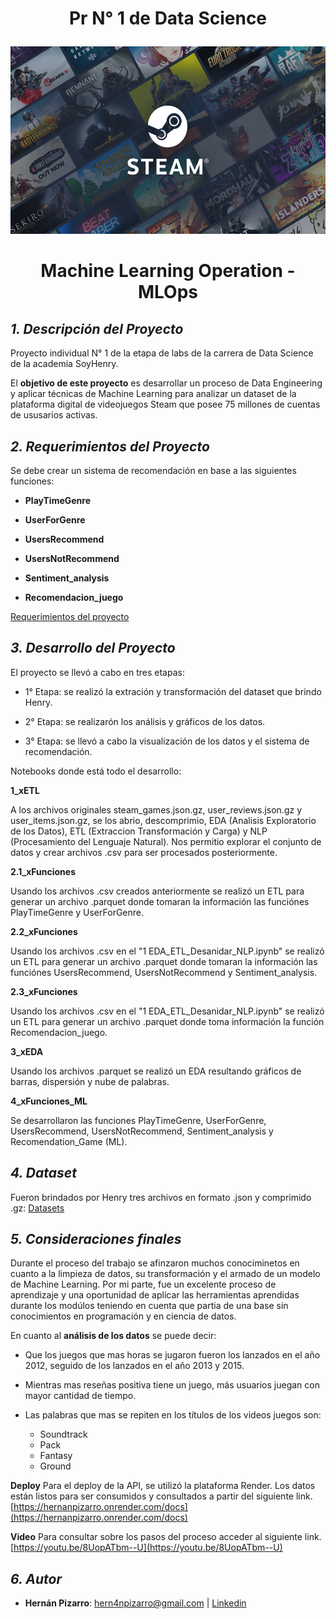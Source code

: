 #  **<p align="center"> Pr N° 1 de Data Science</p>** 

<img src="5_Imagenes\juegossteam.jpg" width="1010" height="300">

# <p align="center">Machine Learning Operation - MLOps</p>


## *1. Descripción del Proyecto*

Proyecto individual N° 1 de la etapa de labs de la carrera de Data Science de la academia SoyHenry.

El **objetivo de este proyecto** es desarrollar un proceso de Data Engineering y aplicar técnicas de Machine Learning para analizar un dataset de la plataforma digital de videojuegos Steam que posee 75 millones de cuentas de ususarios activas.

## *2. Requerimientos del Proyecto*

Se debe crear un sistema de recomendación en base a las siguientes funciones:

- **PlayTimeGenre**

- **UserForGenre**

- **UsersRecommend**

- **UsersNotRecommend**

- **Sentiment_analysis**
 
- **Recomendacion_juego**

[Requerimientos del proyecto](https://github.com/soyHenry/PI_ML_OPS/tree/PT)

## *3. Desarrollo del Proyecto*

El proyecto se llevó a cabo en tres etapas:

- 1° Etapa: se realizó la extración y transformación del dataset que brindo Henry.

- 2° Etapa: se realizarón los análisis y gráficos de los datos.

- 3° Etapa: se llevó a cabo la visualización de los datos y el sistema de recomendación.

Notebooks donde está todo el desarrollo:

**1_xETL**

A los archivos originales steam_games.json.gz, user_reviews.json.gz y user_items.json.gz, se los abrio, descomprimio, EDA (Analisis Exploratorio de los Datos), ETL (Extraccion Transformación y Carga) y NLP (Procesamiento del Lenguaje Natural). Nos permitio explorar el conjunto de datos y crear archivos .csv para ser procesados posteriormente. 

**2.1_xFunciones**

Usando los archivos .csv creados anteriormente se realizó un ETL para generar un archivo .parquet donde tomaran la información las funciónes PlayTimeGenre y UserForGenre.

**2.2_xFunciones**

Usando los archivos .csv  en el "1 EDA_ETL_Desanidar_NLP.ipynb" se realizó un ETL para generar un archivo .parquet donde tomaran la información las funciónes UsersRecommend, UsersNotRecommend y Sentiment_analysis.

**2.3_xFunciones**

Usando los archivos .csv  en el "1 EDA_ETL_Desanidar_NLP.ipynb" se realizó un ETL para generar un archivo .parquet donde toma información la función Recomendacion_juego.

**3_xEDA**

Usando los archivos .parquet se realizó un EDA resultando gráficos de barras, dispersión y nube de palabras.

**4_xFunciones_ML**

Se desarrollaron las funciones PlayTimeGenre, UserForGenre, UsersRecommend, UsersNotRecommend, Sentiment_analysis y Recomendation_Game (ML).


## *4. Dataset*

Fueron brindados por Henry tres archivos en formato .json y comprimido .gz:
[Datasets](https://drive.google.com/drive/folders/1HqBG2-sUkz_R3h1dZU5F2uAzpRn7BSpj)

## *5. Consideraciones finales*

Durante el proceso del trabajo se afinzaron muchos conociminetos en cuanto a la limpieza de datos, su transformación y el armado de un modelo de Machine Learning. Por mi parte, fue un excelente proceso de aprendizaje y una oportunidad de aplicar las herramientas aprendidas durante los modúlos teniendo en cuenta que partia de una base sin conocimientos en programación y en ciencia de datos.

En cuanto al **análisis de los datos** se puede decir: 

- Que los juegos que mas horas se jugaron fueron los lanzados en el año 2012, seguido de los lanzados en el año 2013 y 2015.

- Mientras mas reseñas positiva tiene un juego, más usuarios juegan con mayor cantidad de tiempo.

- Las palabras que mas se repiten en los títulos de los videos juegos son:

   - Soundtrack
   - Pack
   - Fantasy
   - Ground


**Deploy**
Para el deploy de la API, se utilizó la plataforma Render. Los datos están listos para ser consumidos y consultados a partir del siguiente link. [https://hernanpizarro.onrender.com/docs](https://hernanpizarro.onrender.com/docs)

**Video**
Para consultar sobre los pasos del proceso acceder al siguiente link. [https://youtu.be/8UopATbm--U](https://youtu.be/8UopATbm--U)


## *6. Autor*

- **Hernán Pizarro**: hern4npizarro@gmail.com | [Linkedin](https://www.linkedin.com/in/hern%C3%A1n-pizarro-683679268/)
